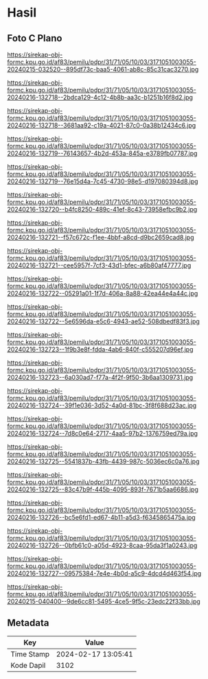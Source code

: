 # Hasil

## Foto C Plano

https://sirekap-obj-formc.kpu.go.id/af83/pemilu/pdpr/31/71/05/10/03/3171051003055-20240215-032520--895df73c-baa5-4061-ab8c-85c31cac3270.jpg

https://sirekap-obj-formc.kpu.go.id/af83/pemilu/pdpr/31/71/05/10/03/3171051003055-20240216-132718--2bdca129-4c12-4b8b-aa3c-b1251b16f8d2.jpg

https://sirekap-obj-formc.kpu.go.id/af83/pemilu/pdpr/31/71/05/10/03/3171051003055-20240216-132718--3681aa92-c19a-4021-87c0-0a38b12434c6.jpg

https://sirekap-obj-formc.kpu.go.id/af83/pemilu/pdpr/31/71/05/10/03/3171051003055-20240216-132719--76143657-4b2d-453a-845a-e3789fb07787.jpg

https://sirekap-obj-formc.kpu.go.id/af83/pemilu/pdpr/31/71/05/10/03/3171051003055-20240216-132719--76e15d4a-7c45-4730-98e5-d197080394d8.jpg

https://sirekap-obj-formc.kpu.go.id/af83/pemilu/pdpr/31/71/05/10/03/3171051003055-20240216-132720--b4fc8250-489c-41ef-8c43-73958efbc9b2.jpg

https://sirekap-obj-formc.kpu.go.id/af83/pemilu/pdpr/31/71/05/10/03/3171051003055-20240216-132721--f57c672c-f1ee-4bbf-a8cd-d9bc2659cad8.jpg

https://sirekap-obj-formc.kpu.go.id/af83/pemilu/pdpr/31/71/05/10/03/3171051003055-20240216-132721--cee5957f-7cf3-43d1-bfec-a6b80af47777.jpg

https://sirekap-obj-formc.kpu.go.id/af83/pemilu/pdpr/31/71/05/10/03/3171051003055-20240216-132722--05291a01-1f7d-406a-8a88-42ea44e4a44c.jpg

https://sirekap-obj-formc.kpu.go.id/af83/pemilu/pdpr/31/71/05/10/03/3171051003055-20240216-132722--5e6596da-e5c6-4943-ae52-508dbedf83f3.jpg

https://sirekap-obj-formc.kpu.go.id/af83/pemilu/pdpr/31/71/05/10/03/3171051003055-20240216-132723--1f9b3e8f-fdda-4ab6-840f-c555207d96ef.jpg

https://sirekap-obj-formc.kpu.go.id/af83/pemilu/pdpr/31/71/05/10/03/3171051003055-20240216-132723--6a030ad7-f77a-4f2f-9f50-3b6aa1309731.jpg

https://sirekap-obj-formc.kpu.go.id/af83/pemilu/pdpr/31/71/05/10/03/3171051003055-20240216-132724--39f1e036-3d52-4a0d-81bc-3f8f688d23ac.jpg

https://sirekap-obj-formc.kpu.go.id/af83/pemilu/pdpr/31/71/05/10/03/3171051003055-20240216-132724--7d8c0e64-2717-4aa5-97b2-1376759ed79a.jpg

https://sirekap-obj-formc.kpu.go.id/af83/pemilu/pdpr/31/71/05/10/03/3171051003055-20240216-132725--5541837b-43fb-4439-987c-5036ec6c0a76.jpg

https://sirekap-obj-formc.kpu.go.id/af83/pemilu/pdpr/31/71/05/10/03/3171051003055-20240216-132725--83c47b9f-445b-4095-893f-7671b5aa6686.jpg

https://sirekap-obj-formc.kpu.go.id/af83/pemilu/pdpr/31/71/05/10/03/3171051003055-20240216-132726--bc5e6fd1-ed67-4b11-a5d3-f6345865475a.jpg

https://sirekap-obj-formc.kpu.go.id/af83/pemilu/pdpr/31/71/05/10/03/3171051003055-20240216-132726--0bfb61c0-a05d-4923-8caa-95da3f1a0243.jpg

https://sirekap-obj-formc.kpu.go.id/af83/pemilu/pdpr/31/71/05/10/03/3171051003055-20240216-132727--09575384-7e4e-4b0d-a5c9-4dcd4d463f54.jpg

https://sirekap-obj-formc.kpu.go.id/af83/pemilu/pdpr/31/71/05/10/03/3171051003055-20240215-040400--9de6cc81-5495-4ce5-9f5c-23edc22f33bb.jpg


## Metadata

| Key        | Value               |
| ---------- | ------------------- |
| Time Stamp | 2024-02-17 13:05:41 |
| Kode Dapil | 3102                |



